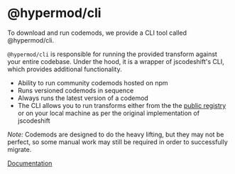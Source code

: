 # @hypermod/cli

To download and run codemods, we provide a CLI tool called @hypermod/cli.

`@hypermod/cli` is responsible for running the provided transform against your entire codebase. Under the hood, it is a wrapper of jscodeshift's CLI, which provides additional functionality.

- Ability to run community codemods hosted on npm
- Runs versioned codemods in sequence
- Always runs the latest version of a codemod
- The CLI allows you to run transforms either from the the [public registry](https://www.codeshiftcommunity.com/docs/registry) or on your local machine as per the original implementation of jscodeshift

_Note:_ Codemods are designed to do the heavy lifting, but they may not be perfect, so some manual work may still be required in order to successfully migrate.

[Documentation](https://www.codeshiftcommunity.com/docs/cli)
